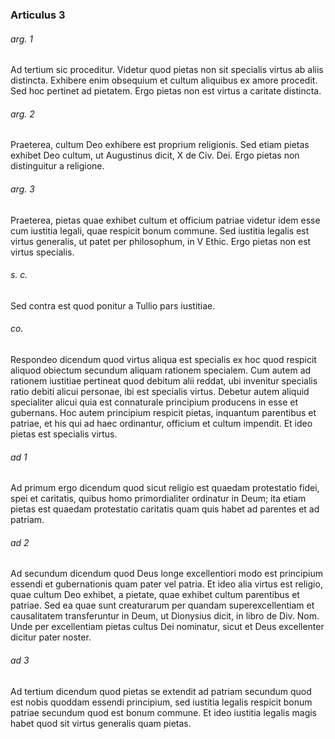 ### Articulus 3

###### arg. 1
Ad tertium sic proceditur. Videtur quod pietas non sit specialis virtus ab aliis distincta. Exhibere enim obsequium et cultum aliquibus ex amore procedit. Sed hoc pertinet ad pietatem. Ergo pietas non est virtus a caritate distincta.

###### arg. 2
Praeterea, cultum Deo exhibere est proprium religionis. Sed etiam pietas exhibet Deo cultum, ut Augustinus dicit, X de Civ. Dei. Ergo pietas non distinguitur a religione.

###### arg. 3
Praeterea, pietas quae exhibet cultum et officium patriae videtur idem esse cum iustitia legali, quae respicit bonum commune. Sed iustitia legalis est virtus generalis, ut patet per philosophum, in V Ethic. Ergo pietas non est virtus specialis.

###### s. c.
Sed contra est quod ponitur a Tullio pars iustitiae.

###### co.
Respondeo dicendum quod virtus aliqua est specialis ex hoc quod respicit aliquod obiectum secundum aliquam rationem specialem. Cum autem ad rationem iustitiae pertineat quod debitum alii reddat, ubi invenitur specialis ratio debiti alicui personae, ibi est specialis virtus. Debetur autem aliquid specialiter alicui quia est connaturale principium producens in esse et gubernans. Hoc autem principium respicit pietas, inquantum parentibus et patriae, et his qui ad haec ordinantur, officium et cultum impendit. Et ideo pietas est specialis virtus.

###### ad 1
Ad primum ergo dicendum quod sicut religio est quaedam protestatio fidei, spei et caritatis, quibus homo primordialiter ordinatur in Deum; ita etiam pietas est quaedam protestatio caritatis quam quis habet ad parentes et ad patriam.

###### ad 2
Ad secundum dicendum quod Deus longe excellentiori modo est principium essendi et gubernationis quam pater vel patria. Et ideo alia virtus est religio, quae cultum Deo exhibet, a pietate, quae exhibet cultum parentibus et patriae. Sed ea quae sunt creaturarum per quandam superexcellentiam et causalitatem transferuntur in Deum, ut Dionysius dicit, in libro de Div. Nom. Unde per excellentiam pietas cultus Dei nominatur, sicut et Deus excellenter dicitur pater noster.

###### ad 3
Ad tertium dicendum quod pietas se extendit ad patriam secundum quod est nobis quoddam essendi principium, sed iustitia legalis respicit bonum patriae secundum quod est bonum commune. Et ideo iustitia legalis magis habet quod sit virtus generalis quam pietas.

